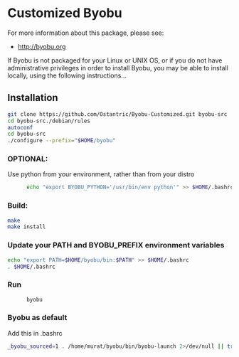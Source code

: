 # Customized Byobu

For more information about this package, please see:
 * http://byobu.org

If Byobu is not packaged for your Linux or UNIX OS, or if you do not have
administrative privileges in order to install Byobu, you may be able to
install locally, using the following instructions...
## Installation
```bash
git clone https://github.com/Ostantric/Byobu-Customized.git byobu-src 
cd byobu-src./debian/rules
autoconf
cd byobu-src
./configure --prefix="$HOME/byobu"
```
### OPTIONAL:

 Use python from your environment, rather than from your distro
```bash
      echo "export BYOBU_PYTHON='/usr/bin/env python'" >> $HOME/.bashrc
```
### Build:
```bash
make
make install
```
### Update your PATH and BYOBU_PREFIX environment variables
```bash
echo "export PATH=$HOME/byobu/bin:$PATH" >> $HOME/.bashrc
. $HOME/.bashrc
```
### Run
```bash
      byobu
```
### Byobu as default
Add this in .bashrc
```bash
_byobu_sourced=1 . /home/murat/byobu/bin/byobu-launch 2>/dev/null || true
```

